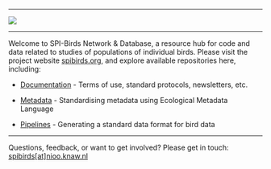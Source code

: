 <!--

Organisation_name/.github is a special repository that you can use to customise the public organisation profile:
- create a /.github repo, make it public
- create a /profile folder
- add a README.md

Note, GitHub does not support HTML markup or rendering custom CSS in README.md files.

-->

<hr>

<img src="https://github.com/SPI-Birds/.github/profile/SPI-Birds_banner.png">

<hr>

Welcome to SPI-Birds Network & Database, a resource hub for code and data related to studies of populations of individual birds. Please visit the project website [spibirds.org](https://spibirds.org/en), and explore available repositories here, including:

- [Documentation](https://github.com/SPI-Birds/documentation) - Terms of use, standard protocols, newsletters, etc.

- [Metadata](https://github.com/SPI-Birds/metadata) - Standardising metadata using Ecological Metadata Language

- [Pipelines](https://github.com/SPI-Birds/pipelines) - Generating a standard data format for bird data 

<hr>

Questions, feedback, or want to get involved? Please get in touch: 
[spibirds[at]nioo.knaw.nl](mailto:spibirds@nioo.knaw.nl)
